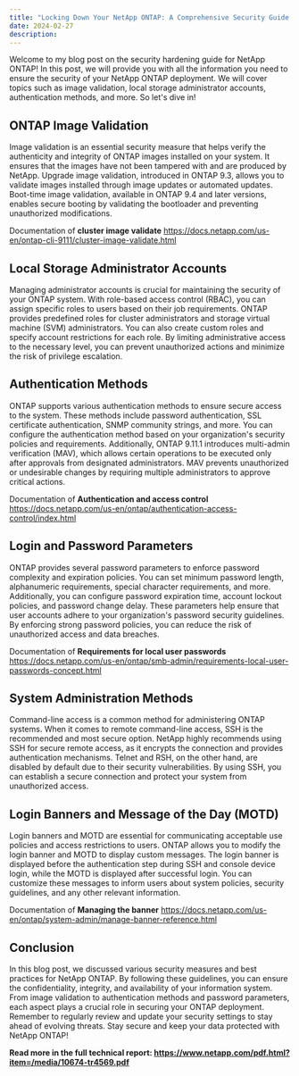 ```yaml
---
title: "Locking Down Your NetApp ONTAP: A Comprehensive Security Guide for Safeguarding Your Data"
date: 2024-02-27
description: 
---
```


Welcome to my blog post on the security hardening guide for NetApp ONTAP! In this post, we will provide you with all the information you need to ensure the security of your NetApp ONTAP deployment. We will cover topics such as image validation, local storage administrator accounts, authentication methods, and more. So let's dive in!

## ONTAP Image Validation

Image validation is an essential security measure that helps verify the authenticity and integrity of ONTAP images installed on your system. It ensures that the images have not been tampered with and are produced by NetApp. Upgrade image validation, introduced in ONTAP 9.3, allows you to validate images installed through image updates or automated updates. Boot-time image validation, available in ONTAP 9.4 and later versions, enables secure booting by validating the bootloader and preventing unauthorized modifications.

Documentation of **cluster image validate** https://docs.netapp.com/us-en/ontap-cli-9111/cluster-image-validate.html

## Local Storage Administrator Accounts

Managing administrator accounts is crucial for maintaining the security of your ONTAP system. With role-based access control (RBAC), you can assign specific roles to users based on their job requirements. ONTAP provides predefined roles for cluster administrators and storage virtual machine (SVM) administrators. You can also create custom roles and specify account restrictions for each role. By limiting administrative access to the necessary level, you can prevent unauthorized actions and minimize the risk of privilege escalation.

## Authentication Methods

ONTAP supports various authentication methods to ensure secure access to the system. These methods include password authentication, SSL certificate authentication, SNMP community strings, and more. You can configure the authentication method based on your organization's security policies and requirements. Additionally, ONTAP 9.11.1 introduces multi-admin verification (MAV), which allows certain operations to be executed only after approvals from designated administrators. MAV prevents unauthorized or undesirable changes by requiring multiple administrators to approve critical actions.

Documentation of **Authentication and access control** https://docs.netapp.com/us-en/ontap/authentication-access-control/index.html 

## Login and Password Parameters

ONTAP provides several password parameters to enforce password complexity and expiration policies. You can set minimum password length, alphanumeric requirements, special character requirements, and more. Additionally, you can configure password expiration time, account lockout policies, and password change delay. These parameters help ensure that user accounts adhere to your organization's password security guidelines. By enforcing strong password policies, you can reduce the risk of unauthorized access and data breaches.

Documentation of **Requirements for local user passwords** https://docs.netapp.com/us-en/ontap/smb-admin/requirements-local-user-passwords-concept.html

## System Administration Methods

Command-line access is a common method for administering ONTAP systems. When it comes to remote command-line access, SSH is the recommended and most secure option. NetApp highly recommends using SSH for secure remote access, as it encrypts the connection and provides authentication mechanisms. Telnet and RSH, on the other hand, are disabled by default due to their security vulnerabilities. By using SSH, you can establish a secure connection and protect your system from unauthorized access.

## Login Banners and Message of the Day (MOTD)

Login banners and MOTD are essential for communicating acceptable use policies and access restrictions to users. ONTAP allows you to modify the login banner and MOTD to display custom messages. The login banner is displayed before the authentication step during SSH and console device login, while the MOTD is displayed after successful login. You can customize these messages to inform users about system policies, security guidelines, and any other relevant information.

Documentation of **Managing the banner** https://docs.netapp.com/us-en/ontap/system-admin/manage-banner-reference.html

## Conclusion

In this blog post, we discussed various security measures and best practices for NetApp ONTAP. By following these guidelines, you can ensure the confidentiality, integrity, and availability of your information system. From image validation to authentication methods and password parameters, each aspect plays a crucial role in securing your ONTAP deployment. Remember to regularly review and update your security settings to stay ahead of evolving threats. Stay secure and keep your data protected with NetApp ONTAP!

**Read more in the full technical report: https://www.netapp.com/pdf.html?item=/media/10674-tr4569.pdf**